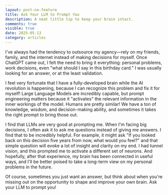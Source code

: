 ```yaml
---
layout: post-no-feature
title: Ask Your LLM to Prompt You
description: A neat little tip to keep your brain intact.
comments: true
visible: true
date: 2025-05-13
category: articles
---
```


I've always had the tendency to outsource my agency—rely on my friends, family, and the internet instead of making decisions for myself.
Once ChatGPT came out, I felt the need to bring it everything: personal problems, work decisions, even "what should I say in this birthday card."
I was usually looking for an answer, or at the least validation.

I feel very fortunate that I have a fully-developed brain while the AI revolution is happening, because I can recognize this problem and fix it for myself!
Large Language Models are incredibly capable, but prompt engineering matters because it "activates" the relevant information in the inner workings of the model.
Humans are pretty similar! We have a ton of knowledge, wisdom, and decision-making ability, and sometimes it takes the right prompt to bring those out.

I find that LLMs are very good at prompting me. 
When I'm facing big decisions, I often ask it to ask me questions instead of giving me answers. I find that to be incredibly helpful. 
For example, it might ask "If you looked back on this decision five years from now, what would you feel?" and that simple question will
evoke a lot of insight and clarity on my end. I had tunnel vision, and this prompted me to activate a different set of neurons. 
And hopefully, after that experience, my brain has been connected in useful ways, and I'll be better poised to take a long-term view on my personal problems in the future.

Of course, sometimes you just want an answer, but think about when you're missing out on the opportunity to shape and improve your own brain. Ask your LLM to prompt you!
